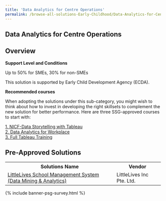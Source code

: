 ```yaml
---
title: 'Data Analytics for Centre Operations'
permalink: /browse-all-solutions-Early-Childhood/Data-Analytics-for-Centre-Operations
---
```


## Data Analytics for Centre Operations
## Overview

**Support Level and Conditions**

Up to 50% for SMEs, 30% for non-SMEs

This solution is supported by Early Child Development Agency (ECDA).

**Recommended courses**

When adopting the solutions under this sub-category, you might wish to think about how to invest in developing the right skillsets to complement the new solution for better performance. Here are three SSG-approved courses to start with:

<a href='https://sfec.enterprisejobskills.gov.sg/Course_Internet/CourseDetail.aspx?CoursesReferenceNumber=TGS-2020505550'  target='_blank' rel='noopener'>1. NICF-Data Storytelling with Tableau</a><br>
<a href='https://sfec.enterprisejobskills.gov.sg/Course_Internet/CourseDetail.aspx?CoursesReferenceNumber=TGS-2018500642'  target='_blank' rel='noopener'>2. Data Analytics for Workplace</a><br>
<a href='https://www.myskillsfuture.gov.sg/content/portal/en/training-exchange/course-directory/course-detail.html?courseReferenceNumber=TGS-2020501276'  target='_blank' rel='noopener'>3. Full Tableau Training</a><br>

## Pre-Approved Solutions

<table>
<tr>
<th style='width: auto;'><b>Solutions Name</b></th>
<th style='width: 30%;'><b>Vendor</b></th>
</tr>
<tr>
<td><a href='/productivity-solutions-grant/solutionrepo/solution633' target='_blank'>LittleLives School Management System (Data Mining & Analytics)</a><br></td>
<td>LittleLives Inc Pte. Ltd.</td>
</tr>
</table>

{% include banner-psg-survey.html %}
